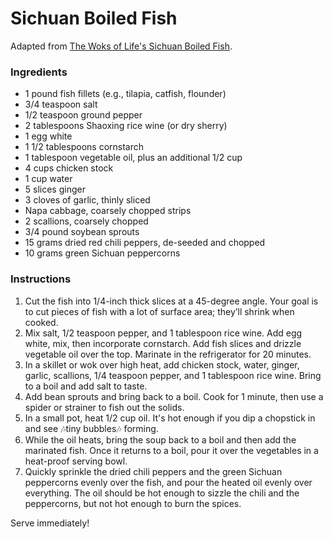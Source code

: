# Sichuan Boiled Fish

Adapted from [The Woks of Life's Sichuan Boiled Fish](http://thewoksoflife.com/2017/02/sichuan-boiled-fish-shui-zhu-yu).

### Ingredients

- 1 pound fish fillets (e.g., tilapia, catfish, flounder)
- 3/4 teaspoon salt
- 1/2 teaspoon ground pepper
- 2 tablespoons Shaoxing rice wine (or dry sherry)
- 1 egg white
- 1 1/2 tablespoons cornstarch
- 1 tablespoon vegetable oil, plus an additional 1/2 cup
- 4 cups chicken stock
- 1 cup water
- 5 slices ginger
- 3 cloves of garlic, thinly sliced
- Napa cabbage, coarsely chopped strips
- 2 scallions, coarsely chopped
- 3/4 pound soybean sprouts
- 15 grams dried red chili peppers, de-seeded and chopped
- 10 grams green Sichuan peppercorns

### Instructions

1. Cut the fish into 1/4-inch thick slices at a 45-degree angle. Your goal is to cut pieces of fish with a lot of surface area; they’ll shrink when cooked.
2. Mix salt, 1/2 teaspoon pepper, and 1 tablespoon rice wine. Add egg white, mix, then incorporate cornstarch. Add fish slices and drizzle vegetable oil over the top. Marinate in the refrigerator for 20 minutes.
3. In a skillet or wok over high heat, add chicken stock, water, ginger, garlic, scallions, 1/4 teaspoon pepper, and 1 tablespoon rice wine. Bring to a boil and add salt to taste.
4. Add bean sprouts and bring back to a boil. Cook for 1 minute, then use a spider or strainer to fish out the solids.
5. In a small pot, heat 1/2 cup oil. It's hot enough if you dip a chopstick in and see 🎶tiny bubbles🎶 forming.
6. While the oil heats, bring the soup back to a boil and then add the marinated fish. Once it returns to a boil, pour it over the vegetables in a heat-proof serving bowl.
7. Quickly sprinkle the dried chili peppers and the green Sichuan peppercorns evenly over the fish, and pour the heated oil evenly over everything. The oil should be hot enough to sizzle the chili and the peppercorns, but not hot enough to burn the spices.

Serve immediately!
